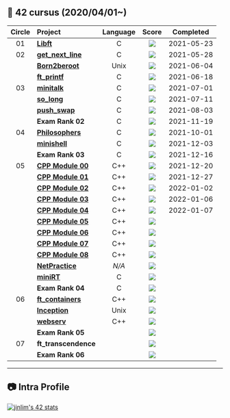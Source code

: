 ## :notebook_with_decorative_cover: 42 cursus (2020/04/01~)

| Circle | Project                                                                                        | Language |                                  Score                                  | Completed  |
| :----: | :--------------------------------------------------------------------------------------------- | :------: | :---------------------------------------------------------------------: | :--------: |
|   01   | [**Libft**](https://github.com/IsaaacLim/42cursus_01_Libft)                                    |    C     |       ![](https://badge42.herokuapp.com/api/project/jinlim/Libft)       | 2021-05-23 |
|   02   | [**get_next_line**](https://github.com/IsaaacLim/42cursus_02_get_next_line)                    |    C     |   ![](https://badge42.herokuapp.com/api/project/jinlim/get_next_line)   | 2021-05-28 |
|        | [**Born2beroot**](https://github.com/IsaaacLim/42cursus_02_Born2beroot)                        |   Unix   |    ![](https://badge42.herokuapp.com/api/project/jinlim/Born2beroot)    | 2021-06-04 |
|        | [**ft_printf**](https://github.com/IsaaacLim/42cursus_02_ft_printf)                            |    C     |     ![](https://badge42.herokuapp.com/api/project/jinlim/ft_printf)     | 2021-06-18 |
|   03   | [**minitalk**](https://github.com/IsaaacLim/42cursus_03_minitalk)                              |    C     |     ![](https://badge42.herokuapp.com/api/project/jinlim/minitalk)      | 2021-07-01 |
|        | [**so_long**](#)                                                                               |    C     |      ![](https://badge42.herokuapp.com/api/project/jinlim/so_long)      | 2021-07-11 |
|        | [**push_swap**](https://github.com/IsaaacLim/42cursus_03_push_swap)                            |    C     |     ![](https://badge42.herokuapp.com/api/project/jinlim/push_swap)     | 2021-08-03 |
|        | **Exam Rank 02**                                                                               |    C     | ![](https://badge42.herokuapp.com/api/project/jinlim/Exam%20Rank%2002)  | 2021-11-19 |
|   04   | [**Philosophers**](https://github.com/IsaaacLim/42cursus_04_Philosophers)                      |    C     |   ![](https://badge42.herokuapp.com/api/project/jinlim/Philosophers)    | 2021-10-01 |
|        | [**minishell**](https://github.com/IsaaacLim/42cursus_04_minishell)                            |    C     |     ![](https://badge42.herokuapp.com/api/project/jinlim/minishell)     | 2021-12-03 |
|        | **Exam Rank 03**                                                                               |    C     | ![](https://badge42.herokuapp.com/api/project/jinlim/Exam%20Rank%2003)  | 2021-12-16 |
|   05   | [**CPP Module 00**](https://github.com/IsaaacLim/42cursus_05_CPP_Modules/tree/main/Modules/00) |   C++    | ![](https://badge42.herokuapp.com/api/project/jinlim/CPP%20Module%2000) | 2021-12-20 |
|        | [**CPP Module 01**](https://github.com/IsaaacLim/42cursus_05_CPP_Modules/tree/main/Modules/01) |   C++    | ![](https://badge42.herokuapp.com/api/project/jinlim/CPP%20Module%2001) | 2021-12-27 |
|        | [**CPP Module 02**](https://github.com/IsaaacLim/42cursus_05_CPP_Modules/tree/main/Modules/02) |   C++    | ![](https://badge42.herokuapp.com/api/project/jinlim/CPP%20Module%2002) | 2022-01-02 |
|        | [**CPP Module 03**](https://github.com/IsaaacLim/42cursus_05_CPP_Modules/tree/main/Modules/03) |   C++    | ![](https://badge42.herokuapp.com/api/project/jinlim/CPP%20Module%2003) | 2022-01-06 |
|        | [**CPP Module 04**](https://github.com/IsaaacLim/42cursus_05_CPP_Modules/tree/main/Modules/04) |   C++    | ![](https://badge42.herokuapp.com/api/project/jinlim/CPP%20Module%2004) | 2022-01-07 |
|        | [**CPP Module 05**](https://github.com/IsaaacLim/42cursus_05_CPP_Modules/tree/main/Modules/05) |   C++    | ![](https://badge42.herokuapp.com/api/project/jinlim/CPP%20Module%2005) |            |
|        | [**CPP Module 06**](https://github.com/IsaaacLim/42cursus_05_CPP_Modules/tree/main/Modules/06) |   C++    | ![](https://badge42.herokuapp.com/api/project/jinlim/CPP%20Module%2006) |            |
|        | [**CPP Module 07**](https://github.com/IsaaacLim/42cursus_05_CPP_Modules/tree/main/Modules/07) |   C++    | ![](https://badge42.herokuapp.com/api/project/jinlim/CPP%20Module%2007) |            |
|        | [**CPP Module 08**](https://github.com/IsaaacLim/42cursus_05_CPP_Modules/tree/main/Modules/08) |   C++    | ![](https://badge42.herokuapp.com/api/project/jinlim/CPP%20Module%2008) |            |
|        | [**NetPractice**](https://github.com/IsaaacLim/42cursus_05_NetPractice)                        |  _N/A_   |    ![](https://badge42.herokuapp.com/api/project/jinlim/NetPractice)    |            |
|        | [**miniRT**](https://github.com/IsaaacLim/42cursus_05_miniRT)                                  |    C     |      ![](https://badge42.herokuapp.com/api/project/jinlim/miniRT)       |            |
|        | **Exam Rank 04**                                                                               |    C     | ![](https://badge42.herokuapp.com/api/project/jinlim/Exam%20Rank%2004)  |            |
|   06   | [**ft_containers**](https://github.com/IsaaacLim/42cursus_06_ft_containers)                                                                         |   C++    |   ![](https://badge42.herokuapp.com/api/project/jinlim/ft_containers)   |            |
|        | [**Inception**](https://github.com/IsaaacLim/42cursus_06_Inception)                                                                             |   Unix   |     ![](https://badge42.herokuapp.com/api/project/jinlim/Inception)     |            |
|        | [**webserv**](#)                                                                               |   C++    |      ![](https://badge42.herokuapp.com/api/project/jinlim/webserv)      |            |
|        | **Exam Rank 05**                                                                               |          | ![](https://badge42.herokuapp.com/api/project/jinlim/Exam%20Rank%2005)  |            |
|   07   | **ft_transcendence**                                                                           |          | ![](https://badge42.herokuapp.com/api/project/jinlim/ft_transcendence)  |            |
|        | **Exam Rank 06**                                                                               |          | ![](https://badge42.herokuapp.com/api/project/jinlim/Exam%20Rank%2006)  |            |

---

## :camera: Intra Profile

[![jinlim's 42 stats](https://badge42.herokuapp.com/api/stats/jinlim?privacyName=true)](https://profile.intra.42.fr/users/jinlim)

<!---
Source: https://github.com/jwon42/42cursus
--->
